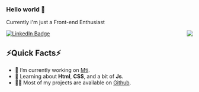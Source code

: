### Hello world 👋
<p> Currently i'm just a Front-end Enthusiast<p>
<p><a href="https://www.linkedin.com/in/joao-pedro-b180171aa/" target="_blank" rel="noopener noreferrer"><img src="https://img.shields.io/badge/-@joaopedro-0077B5?style=flat-square&amp;labelColor=0077B5&amp;logo=LinkedIn&amp;link=https://www.linkedin.com/in/joao-pedro-b180171aa/" alt="LinkedIn Badge"></a>
<img align="right" src="[https://media1.giphy.com/media/13HgwGsXF0aiGY/giphy.gif](https://media.tenor.com/-0XkW_MQOKoAAAAC/spy-kids-glasses.gif)" />
<h2>⚡️Quick Facts⚡</h2>
<ul>
<li>🔭 I’m currently working on <a href="http://www.mti.mt.gov.br/">Mti</a>.</li>
<li>🧐 Learning about <strong>Html</strong>, <strong>CSS</strong>, and a bit of <strong>Js</strong>.</li>
<li>👨‍💻 Most of my projects are available on <a href="https://github.com/dotjoao">Github</a>.</li>
</ul>
